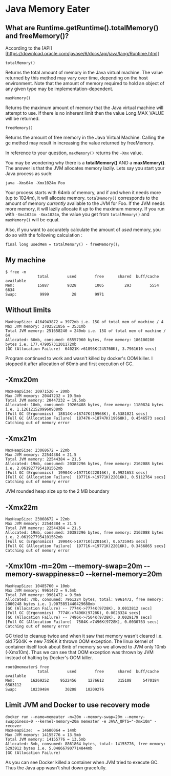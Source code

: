# Java Memory Eater

## What are Runtime.getRuntime().totalMemory() and freeMemory()?

According to the [API][https://download.oracle.com/javase/6/docs/api/java/lang/Runtime.html]

    totalMemory()

Returns the total amount of memory in the Java virtual machine. The value returned by this method may vary over time, depending on the host environment.
Note that the amount of memory required to hold an object of any given type may be implementation-dependent.

    maxMemory()

Returns the maximum amount of memory that the Java virtual machine will attempt to use. If there is no inherent limit then the value Long.MAX_VALUE will be returned.

    freeMemory()

Returns the amount of free memory in the Java Virtual Machine. Calling the gc method may result in increasing the value returned by freeMemory.

In reference to your question, `maxMemory()` returns the `-Xmx` value.

You may be wondering why there is a **totalMemory()** AND a **maxMemory()**.  The answer is that the JVM allocates memory lazily.  Lets say you start your Java process as such:

    java -Xms64m -Xmx1024m Foo

Your process starts with 64mb of memory, and if and when it needs more (up to 1024m), it will allocate memory.  `totalMemory()` corresponds to the amount of memory *currently* available to the JVM for Foo.  If the JVM needs more memory, it will lazily allocate it *up* to the maximum memory.  If you run with `-Xms1024m -Xmx1024m`, the value you get from `totalMemory()` and `maxMemory()` will be equal.

Also, if you want to accurately calculate the amount of *used* memory, you do so with the following calculation :

    final long usedMem = totalMemory() - freeMemory();


## My machine

    $ free -m
                  total        used        free      shared  buff/cache   available
    Mem:          15887        9328        1005         293        5554        6634
    Swap:          9999          28        9971

## Without limits

    MaxHeapSize: 4164943872 = 3972mb i.e. 15G of total mem of machine / 4
    Max JVM memory: 3702521856 = 3531mb
    Total JVM memory: 251658240 = 240mb i.e. 15G of total mem of machine / 64
    Allocated: 60mb, consumed: 65557960 bytes, free memory: 186100280 bytes i.e. 177.47905731201172mb
    [GC (Allocation Failure)  64021K->61896K(245760K), 3.7961610 secs]

Program continued to work and wasn't killed by docker's OOM killer. I stopped it after allocation of 60mb and first execution of GC.

## -Xmx20m

    MaxHeapSize: 20971520 = 20mb
    Max JVM memory: 20447232 = 19.5mb
    Total JVM memory: 20447232 = 19.5mb
    Allocated: 18mb, consumed: 19266408 bytes, free memory: 1180824 bytes i.e. 1.1261215209960938mb
    [Full GC (Ergonomics)  18814K->18747K(19968K), 0.5381021 secs]
    [Full GC (Allocation Failure)  18747K->18747K(19968K), 0.4546573 secs]
    Catching out of memory error


## -Xmx21m

    MaxHeapSize: 23068672 = 22mb
    Max JVM memory: 22544384 = 21.5
    Total JVM memory: 22544384 = 21.5
    Allocated: 19mb, consumed: 20382296 bytes, free memory: 2162088 bytes i.e. 2.0619277954101562mb
    [Full GC (Ergonomics)  19904K->19771K(22016K), 0.9921653 secs]
    [Full GC (Allocation Failure)  19771K->19771K(22016K), 0.5112764 secs]
    Catching out of memory error

JVM rounded heap size up to the 2 MB boundary

## -Xmx22m

    MaxHeapSize: 23068672 = 22mb
    Max JVM memory: 22544384 = 21.5
    Total JVM memory: 22544384 = 21.5
    Allocated: 19mb, consumed: 20382296 bytes, free memory: 2162088 bytes i.e. 2.0619277954101562mb
    [Full GC (Ergonomics)  19904K->19771K(22016K), 0.6735945 secs]
    [Full GC (Allocation Failure)  19771K->19771K(22016K), 0.3456865 secs]
    Catching out of memory error


## -Xmx10m -m=20m --memory-swap=20m --memory-swappiness=0 --kernel-memory=20m

    MaxHeapSize: 10485760 = 10mb
    Max JVM memory: 9961472 = 9.5mb
    Total JVM memory: 9961472 = 9.5mb
    Allocated: 7mb, consumed: 7961224 bytes, total: 9961472, free memory: 2000248 bytes i.e. 1.9075851440429688mb
    [GC (Allocation Failure) -- 7774K->7774K(9728K), 0.0013812 secs]
    [Full GC (Ergonomics)  7774K->7496K(9728K), 0.0028324 secs]
    [GC (Allocation Failure) -- 7496K->7504K(9728K), 0.0029179 secs]
    [Full GC (Allocation Failure)  7504K->7496K(9728K), 0.0030763 secs]
    Catching out of memory error

GC tried to cleanup twice and when it saw that memory wasn't cleared i.e. old 7504K -> new 7496K it thrown OOM exception.
The linux kernel of container itself took about 8mb of memory so we allowed to JVM only 10mb (-Xmx10m). Thus we can see that OOM exception was thrown by JVM instead of halting by Docker's OOM killer.

    root@memeater$ free
                  total        used        free      shared  buff/cache   available
    Mem:       16269252     9522456     1276612      315108     5470184     6503112
    Swap:      10239484       30208    10209276

## Limit JVM and Docker to use recovery mode
    docker run --name=memeater -m=20m --memory-swap=20m --memory-swappiness=0 --kernel-memory=20m memeater -e JAVA_OPTS="-Xmx10m" -recover
    MaxHeapSize:  = 14680064 = 14mb
    Max JVM memory: 14155776 = 13.5mb
    Total JVM memory: 14155776 = 13.5mb
    Allocated: 8mb, consumed: 8861864 bytes, total: 14155776, free memory: 5293912 bytes i.e. 5.048667907714844mb
    [GC (Allocation Failure)

As you can see Docker killed a container when JVM tried to execute GC. Thus the Java app wasn't shut down gracefully.


